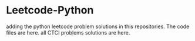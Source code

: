 # Leetcode-Python
adding the python leetcode problem solutions in this repositories. 
The code files are here. 
all CTCI problems solutions are here.    
  
 





















































































































































































































































































































































































































































































































































































































































































































































































































































































































































































































































































































































































































































































































































